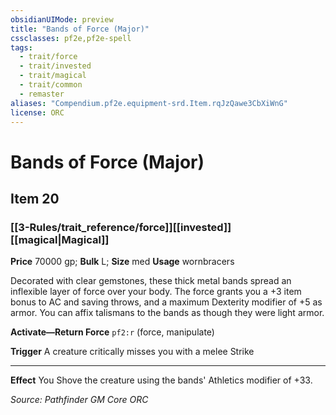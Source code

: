 ```yaml
---
obsidianUIMode: preview
title: "Bands of Force (Major)"
cssclasses: pf2e,pf2e-spell
tags:
  - trait/force
  - trait/invested
  - trait/magical
  - trait/common
  - remaster
aliases: "Compendium.pf2e.equipment-srd.Item.rqJzQawe3CbXiWnG"
license: ORC
---
```

# Bands of Force (Major)
## Item 20
### [[3-Rules/trait_reference/force]][[invested]][[magical|Magical]]


**Price** 70000 gp; 
**Bulk** L; **Size** med
**Usage** wornbracers

Decorated with clear gemstones, these thick metal bands spread an inflexible layer of force over your body. The force grants you a +3 item bonus to AC and saving throws, and a maximum Dexterity modifier of +5 as armor. You can affix talismans to the bands as though they were light armor.

**Activate—Return Force** `pf2:r` (force, manipulate)

**Trigger** A creature critically misses you with a melee Strike

* * *

**Effect** You Shove the creature using the bands' Athletics modifier of +33.

*Source: Pathfinder GM Core*
*ORC*